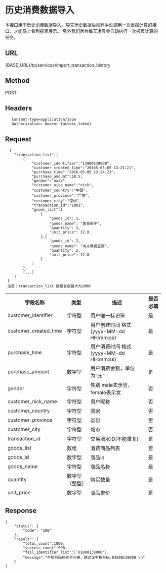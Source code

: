 # 历史消费数据导入

本接口用于历史消费数据导入。导完历史数据后推荐手动调用一次<a href='https://github.com/maxfunapi/api/blob/master/calculate_data.md'>表报计算</a>的接口，才能马上看到报表展示。 另外我们后台每天凌晨会自动执行一次报表计算的任务。

## URL
   {BASE_URL}/tp/services/import_transaction_history

## Method
   POST

## Headers
```
   Content-type=application/json
   Authorization: bearer {access_token}
```

## Request
```
  {
 	"transaction_list":[
		{
			"customer_identifier":"13800138000",
			"customer_created_time":"20165-05-05 13:21:21",
			"purchase_time":"2016-05-05 13:24:21",
			"purchase_amount":18.5,
			"gender":"male",
			"customer_nick_name":"nick",
			"customer_country":"中国",
			"customer_province":"广东",
			"customer_city":"深圳",
			"transaction_id":"1001",
			"goods_list":[
				{
					"goods_id": 1,
					"goods_name": "鱼香茄子",
					"quantity": 1,
					"unit_price": 12.0
				},{
					"goods_id": 2,
					"goods_name": "肉末麻婆豆腐",
					"quantity": 2,
					"unit_price": 12.0
				}
			]
		},
		{...}
	]
 }
 注意：transaction_list 数组长度最大为1000
```
<table data-tablesaw-sortable>
    <thead>
        <tr>
            <th data-tablesaw-sortable-col data-tablesaw-sortable-default-col>字段名称</th>
            <th data-tablesaw-sortable-col>类型</th>
            <th data-tablesaw-sortable-col>描述</th>
            <th data-tablesaw-sortable-col>是否必填</th>
        </tr>
	<tr>
		<td>customer_identifier</th>
		<td>字符型</th>
		<td>用户唯一标识符</th>
		<td>是</th>
	</tr>
	<tr>
		<td>customer_created_time</th>
		<td>字符型</th>
		<td>用户创建时间 格式(yyyy-MM-dd HH:mm:ss)</th>
		<td>是</th>
	</tr>
	<tr>
		<td>purchase_time</th>
		<td>字符型</th>
		<td>用户消费时间 格式(yyyy-MM-dd HH:mm:ss)</th>
		<td>是</th>
	</tr>
	<tr>
		<td>purchase_amount</th>
		<td>数字型</th>
		<td>用户消费金额，单位为“元”</th>
		<td>是</th>
	</tr>
	<tr>
		<td>gender</th>
		<td>字符型</th>
		<td>性别 male表示男，female表示女</th>
		<td>否</th>
	</tr>
	<tr>
		<td>customer_nick_name</th>
		<td>字符型</th>
		<td>用户昵称</th>
		<td>否</th>
	</tr>
	<tr>
		<td>customer_country</th>
		<td>字符型</th>
		<td>国家</th>
		<td>否</th>
	</tr>
	<tr>
		<td>customer_province</th>
		<td>字符型</th>
		<td>省份</th>
		<td>否</th>
	</tr>
	<tr>
		<td>customer_city</th>
		<td>字符型</th>
		<td>城市</th>
		<td>否</th>
	</tr>
	<tr>
		<td>transaction_id</th>
		<td>字符型</th>
		<td>交易流水ID(不能重复)</th>
		<td>是</th>
	</tr>
	<tr>
            <td>goods_list</th>
            <td>数组</th>
            <td>消费商品列表</th>
            <td>否</th>
        </tr>
		<tr>
            <td>goods_id</th>
            <td>数字型</th>
            <td>商品id</th>
            <td>是</th>
        </tr>
		<tr>
            <td>goods_name</th>
            <td>字符型</th>
            <td>商品名称</th>
            <td>是</th>
        </tr>
		<tr>
            <td>quantity</th>
            <td>数字型（整型）</th>
            <td>购买数量</th>
            <td>是</th>
        </tr>
		<tr>
            <td>unit_price</th>
            <td>数字型</th>
            <td>商品单价</th>
            <td>是</th>
        </tr>
    </thead>
<table>


## Response
```
{
	"status": {
		"code": "200"
	},
	"result": {
		"total_count":1000,
		"success_count":998,
		"fail_identifier_list":['01800138000'],
		"message":"手机号码格式不正确，跳过该手机号码:01800138000 \n"
	}
}
```



 

 

